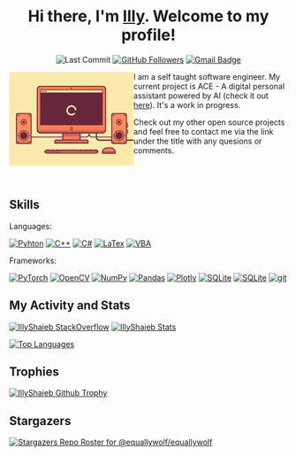 <div align="center">

# Hi there, I'm [Illy](https://github.com/IllyShaieb). Welcome to my profile!

![Last Commit](https://img.shields.io/github/last-commit/IllyShaieb/IllyShaieb) [![GitHub Followers](https://img.shields.io/github/followers/equallywolf.svg?style=social&label=Follow&maxAge=2592000)](https://github.com/IllyShaieb?tab=followers) [![Gmail Badge](https://img.shields.io/badge/Gmail-shaiebilly+github%40gmail.com-c14438?style=social&logo=gmail)](mailto:shaiebilly@gmail.com)

</div>

<img align="left" width="225" height="168.75" src="PC_Loading.gif">

I am a self taught software engineer. My current project is ACE - A digital personal assistant powered by AI (check it out [here](https://github.com/IllyShaieb/ACE)). It's a work in progress.

Check out my other open source projects and feel free to contact me via the link under the title with any quesions or comments.

<br /><br />

## Skills

Languages:

[![Pyhton](https://img.shields.io/badge/python-%2314354C.svg?style=for-the-badge&logo=python&logoColor=white)](https://www.python.org/) [![C++](https://img.shields.io/badge/c++-%2300599C.svg?style=for-the-badge&logo=c%2B%2B&logoColor=white)](https://isocpp.org/) [![C#](https://img.shields.io/badge/c%23-%23239120.svg?style=for-the-badge&logo=c-sharp&logoColor=white)](https://dotnet.microsoft.com/learn/csharp) [![LaTex](https://img.shields.io/badge/LaTeX-47A141?style=for-the-badge&logo=LaTeX&logoColor=white)](https://www.latex-project.org/) [![VBA](https://img.shields.io/badge/VBA-FFB900?style=for-the-badge&logo=VBA&logoColor=white)](https://docs.microsoft.com/en-us/office/vba/library-reference/concepts/getting-started-with-vba-in-office)

Frameworks:

[![PyTorch](https://img.shields.io/badge/PyTorch-EE4C2C?style=for-the-badge&logo=PyTorch&logoColor=white)](https://pytorch.org/) [![OpenCV](https://img.shields.io/badge/OpenCV-27338e?style=for-the-badge&logo=OpenCV&logoColor=white)](https://opencv.org/) [![NumPy](https://img.shields.io/badge/Numpy-777BB4?style=for-the-badge&logo=numpy&logoColor=white)](https://numpy.org/) [![Pandas](https://img.shields.io/badge/Pandas-2C2D72?style=for-the-badge&logo=pandas&logoColor=white)](https://pandas.pydata.org/) [![Plotly](https://img.shields.io/badge/Plotly-239120?style=for-the-badge&logo=plotly&logoColor=white)](https://plotly.com/) [![SQLite](https://img.shields.io/badge/SQLite-07405E?style=for-the-badge&logo=sqlite&logoColor=white)](https://www.sqlite.org/index.html) [![SQLite](https://img.shields.io/badge/MySQL-00000F?style=for-the-badge&logo=mysql&logoColor=white)](https://www.mysql.com/) [![git](https://img.shields.io/badge/Git-F05032?style=for-the-badge&logo=git&logoColor=white)](https://git-scm.com/)

## My Activity and Stats

[![IllyShaieb StackOverflow](https://readme-components.vercel.app/api?component=stackoverflow&stackoverflowid=10468535&theme=dark)](https://stackoverflow.com/users/10468535/equallywolf) [![IllyShaieb Stats](https://github-readme-stats.vercel.app/api?username=IllyShaieb&theme=dark&show_icons=true&count_private=true)](https://github.com/anuraghazra/github-readme-stats)

[![Top Languages](https://github-readme-stats.vercel.app/api/top-langs/?username=IllyShaieb&theme=dark)](https://github.com/anuraghazra/github-readme-stats)

## Trophies
[![IllyShaieb Github Trophy](https://github-profile-trophy.vercel.app/?username=IllyShaieb&row=1&theme=onedark)](https://github.com/IllyShaieb/github-profile-trophy)

## Stargazers
[![Stargazers Repo Roster for @equallywolf/equallywolf](https://reporoster.com/stars/illyshaieb/ACE&theme=dark)](https://github.com/illyshaieb/illyshaieb/stargazers)
